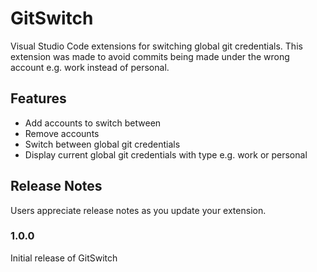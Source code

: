 # GitSwitch
Visual Studio Code extensions for switching global git credentials. This extension was made to avoid commits being made under the wrong account e.g. work instead of personal.

## Features

- Add accounts to switch between
- Remove accounts
- Switch between global git credentials
- Display current global git credentials with type e.g. work or personal

## Release Notes

Users appreciate release notes as you update your extension.

### 1.0.0

Initial release of GitSwitch
